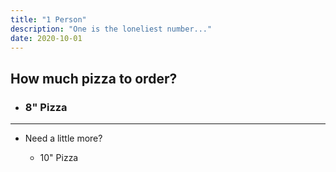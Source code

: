 ```yaml
---
title: "1 Person"
description: "One is the loneliest number..."
date: 2020-10-01
---
```

<h2>How much pizza to order?</h2>
<ul>
  <li><h3>8" Pizza</h3></li>
</ul>
<hr>
<div class="tdbc-section">
<ul class="tdbc-column-container">
  <li class="tdbc-card tdbc-card--outlined">
    <div class="tdbc-card__content">
      <span class="tdbc-card__title">
        Need a little more?
      </span>
      <ul>
      	<li>10" Pizza</li>
      </ul>
    </div>
  </li>
</ul>
</div>